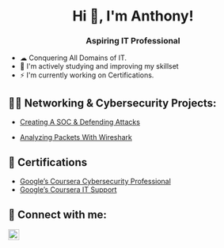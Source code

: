 
<h1 align="center">Hi 👋, I'm Anthony!</h1>

<h3 align="center">Aspiring IT Professional</h3>

<ul>
  <li>☁  Conquering All Domains of IT.</li>
  
  <li>🧠 I'm actively studying and improving my skillset</li>
 
  <li>⚡ I'm currently working on Certifications.</li>
 
</ul>

  
<p align="left">
</p>

<h2>👨‍💻 Networking & Cybersecurity Projects:</h2>

  - [Creating A SOC & Defending Attacks](https://github.com/AnthonySarmiento1/SOCDefenseLab)
<!-- - [Using SQL To Investigate Potential Security Issues](https://github.com/AnthonySarmiento1/SQL) WIP--> 
<!-- - [Malware Analysis] WIP -->
  - [Analyzing Packets With Wireshark](https://github.com/AnthonySarmiento1/WireSharkPacketAnalysis)
    
<h2>📄 Certifications </h2>

- [Google’s Coursera Cybersecurity Professional](https://coursera.org/share/5709c52226f6a4e7a6cf4d5d7be77e49)
- [Google’s Coursera IT Support](https://coursera.org/share/5709c52226f6a4e7a6cf4d5d7be77e49)

<h2> 🤳 Connect with me:</h2>

[<img align="left" alt="AnthonySarmiento| LinkedIn" width="22px" src="https://cdn.jsdelivr.net/npm/simple-icons@v3/icons/linkedin.svg" />][linkedin]

[linkedin]: https://linkedin.com/in/AnthonySarmiento1

<!--
Here are some ideas to get you started:

- 🔭 I’m currently working on ...
- 🌱 I’m currently learning ...
- 👯 I’m looking to collaborate on ...
- 🤔 I’m looking for help with ...
- 💬 Ask me about ...
- 📫 How to reach me: ...
- 😄 Pronouns: ...
- ⚡ Fun fact: ...
-->
